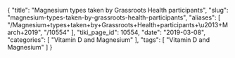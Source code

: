 {
    "title": "Magnesium types taken by Grassroots Health participants",
    "slug": "magnesium-types-taken-by-grassroots-health-participants",
    "aliases": [
        "/Magnesium+types+taken+by+Grassroots+Health+participants+\u2013+March+2019",
        "/10554"
    ],
    "tiki_page_id": 10554,
    "date": "2019-03-08",
    "categories": [
        "Vitamin D and Magnesium"
    ],
    "tags": [
        "Vitamin D and Magnesium"
    ]
}